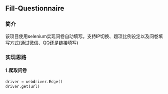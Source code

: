 ## Fill-Questionnaire

### 简介

该项目使用selenium实现问卷自动填写。支持IP切换、题项比例设定以及问卷填写方式(通过微信、QQ还是链接填写)

### 实现思路

#### 1.爬取问卷

```python
driver = webdriver.Edge()
driver.get(url)
```
